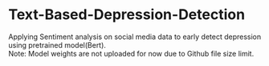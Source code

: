 # Text-Based-Depression-Detection
 Applying Sentiment analysis on social media data to early detect depression using pretrained model(Bert). <br>
 Note: Model weights are not uploaded for now due to Github file size limit.
